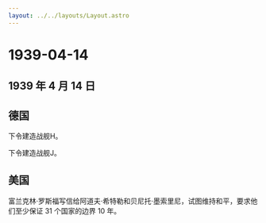 ```yaml
---
layout: ../../layouts/Layout.astro
---
```


# 1939-04-14

## 1939 年 4 月 14 日

## 德国

下令建造战舰H。

下令建造战舰J。

## 美国

富兰克林·罗斯福写信给阿道夫·希特勒和贝尼托·墨索里尼，试图维持和平，要求他们至少保证
31 个国家的边界 10 年。